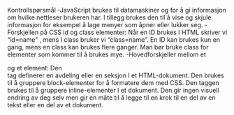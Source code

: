 Kontrollspørsmål
-JavaScript brukes til datamaskiner og for å gi informasjon om hvilke nettleser brukeren har. I tillegg brukes den til å vise og skjule informasjon for eksempel å lage menyer som åpner eller lukker seg. 
-Forskjellen på CSS id og class elementer: 
Når en ID brukes I HTML skriver vi “id=name” , mens I class bruker vi “class=name”. 
En ID kan brukes kun en gang, mens en class kan brukes flere ganger. Man bør bruke 
class for elementer som kommer til å brukes mye. 
-Hovedforskjeller mellom et <div> og et <span> element: 
Den <div> tag definerer en avdeling eller en seksjon I et HTML-dokument. Den brukes til å gruppere block-elementer for å formatere dem med CSS. 
Den <span> taggen brukes til å gruppere inline-elementer I et dokument. Den gir ingen visuell endring av deg selv men gir en måte til å legge til en krok til en del av en tekst eller en del av et dokument. 
